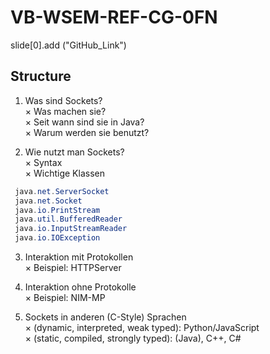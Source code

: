 # VB-WSEM-REF-CG-0FN

slide[0].add ("GitHub_Link")


## Structure

1. Was sind Sockets?  
 × Was machen sie?  
 × Seit wann sind sie in Java?  
 × Warum werden sie benutzt?  

2. Wie nutzt man Sockets?  
 × Syntax  
 × Wichtige Klassen   
  ```java
   java.net.ServerSocket  
   java.net.Socket  
   java.io.PrintStream  
   java.util.BufferedReader  
   java.io.InputStreamReader  
   java.io.IOException  
 ```
3. Interaktion mit Protokollen   
 × Beispiel: HTTPServer  

4. Interaktion ohne Protokolle  
 × Beispiel: NIM-MP  

5. Sockets in anderen (C-Style) Sprachen  
 × (dynamic, interpreted, weak typed): Python/JavaScript  
 × (static, compiled, strongly typed): (Java), C++, C#  